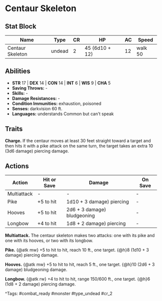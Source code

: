 # Centaur Skeleton

## Stat Block

| Name | Type | CR | HP | AC | Speed |
|------|------|----|----|----|-------|
| Centaur Skeleton | undead | 2 | 45 (6d10 + 12) | 12 | walk 50 |

## Abilities

- **STR** 17 | **DEX** 14 | **CON** 14 | **INT** 6 | **WIS** 9 | **CHA** 5
- **Saving Throws:** -  
- **Skills:** -  
- **Damage Resistances:** -  
- **Condition Immunities:** exhaustion, poisoned  
- **Senses:** darkvision 60 ft.  
- **Languages:** understands Common but can't speak

## Traits

**Charge.** If the centaur moves at least 30 feet straight toward a target and then hits it with a pike attack on the same turn, the target takes an extra 10 (3d6 damage) piercing damage.


## Actions

| Action | Hit or Save | Damage | On Save |
|--------|--------------|--------|----------|
| Multiattack | - | - | - |
| Pike | +5 to hit | 1d10 + 3 damage) piercing | - |
| Hooves | +5 to hit | 2d6 + 3 damage) bludgeoning | - |
| Longbow | +4 to hit | 1d8 + 2 damage) piercing | - |

**Multiattack.** The centaur skeleton makes two attacks: one with its pike and one with its hooves, or two with its longbow.

**Pike.** {@atk mw} +5 to hit to hit, reach 10 ft., one target. {@h}8 (1d10 + 3 damage) piercing damage.

**Hooves.** {@atk mw} +5 to hit to hit, reach 5 ft., one target. {@h}10 (2d6 + 3 damage) bludgeoning damage.

**Longbow.** {@atk rw} +4 to hit to hit, range 150/600 ft., one target. {@h}6 (1d8 + 2 damage) piercing damage.


^Tags: #combat_ready #monster #type_undead #cr_2